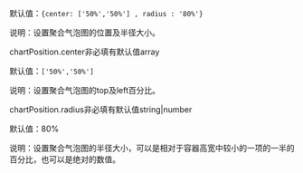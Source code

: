 默认值：`{center: ['50%','50%'] , radius : '80%'}`

说明：设置聚合气泡图的位置及半径大小。

<p class='ev_expand_title'>chartPosition.center<span class='ev_expand_required'>非必填</span><span class='ev_expand_defaults'>有默认值</span><span class='ev_expand_type'>array</span>

<p class='ev_expand_introduce'>默认值：<code>['50%','50%']</code>

<p class='ev_expand_introduce'>说明：设置聚合气泡图的top及left百分比。

<p class='ev_expand_title'>chartPosition.radius<span class='ev_expand_required'>非必填</span><span class='ev_expand_defaults'>有默认值</span><span class='ev_expand_type'>string|number</span>

<p class='ev_expand_introduce'>默认值：</=code>80%</code>

<p class='ev_expand_introduce'>说明：设置聚合气泡图的半径大小，可以是相对于容器高宽中较小的一项的一半的百分比，也可以是绝对的数值。